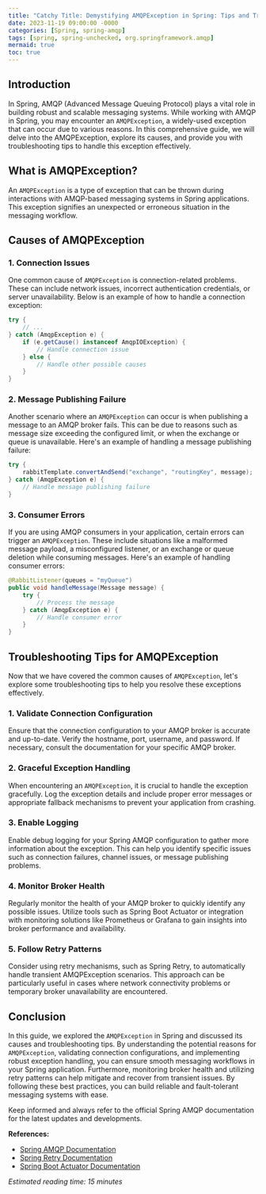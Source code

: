 ```yaml
---
title: "Catchy Title: Demystifying AMQPException in Spring: Tips and Troubleshooting Guide"
date: 2023-11-19 09:00:00 -0000
categories: [Spring, spring-amqp]
tags: [spring, spring-unchecked, org.springframework.amqp]
mermaid: true
toc: true
---
```



## Introduction

In Spring, AMQP (Advanced Message Queuing Protocol) plays a vital role in building robust and scalable messaging systems. While working with AMQP in Spring, you may encounter an `AMQPException`, a widely-used exception that can occur due to various reasons. In this comprehensive guide, we will delve into the AMQPException, explore its causes, and provide you with troubleshooting tips to handle this exception effectively.

## What is AMQPException?

An `AMQPException` is a type of exception that can be thrown during interactions with AMQP-based messaging systems in Spring applications. This exception signifies an unexpected or erroneous situation in the messaging workflow.

## Causes of AMQPException

### 1. Connection Issues

One common cause of `AMQPException` is connection-related problems. These can include network issues, incorrect authentication credentials, or server unavailability. Below is an example of how to handle a connection exception:

```java
try {
    // ...
} catch (AmqpException e) {
    if (e.getCause() instanceof AmqpIOException) {
        // Handle connection issue
    } else {
        // Handle other possible causes
    }
}
```

### 2. Message Publishing Failure

Another scenario where an `AMQPException` can occur is when publishing a message to an AMQP broker fails. This can be due to reasons such as message size exceeding the configured limit, or when the exchange or queue is unavailable. Here's an example of handling a message publishing failure:

```java
try {
    rabbitTemplate.convertAndSend("exchange", "routingKey", message);
} catch (AmqpException e) {
    // Handle message publishing failure
}
```

### 3. Consumer Errors

If you are using AMQP consumers in your application, certain errors can trigger an `AMQPException`. These include situations like a malformed message payload, a misconfigured listener, or an exchange or queue deletion while consuming messages. Here's an example of handling consumer errors:

```java
@RabbitListener(queues = "myQueue")
public void handleMessage(Message message) {
    try {
        // Process the message
    } catch (AmqpException e) {
        // Handle consumer error
    }
}
```

## Troubleshooting Tips for AMQPException

Now that we have covered the common causes of `AMQPException`, let's explore some troubleshooting tips to help you resolve these exceptions effectively.

### 1. Validate Connection Configuration

Ensure that the connection configuration to your AMQP broker is accurate and up-to-date. Verify the hostname, port, username, and password. If necessary, consult the documentation for your specific AMQP broker.

### 2. Graceful Exception Handling

When encountering an `AMQPException`, it is crucial to handle the exception gracefully. Log the exception details and include proper error messages or appropriate fallback mechanisms to prevent your application from crashing.

### 3. Enable Logging

Enable debug logging for your Spring AMQP configuration to gather more information about the exception. This can help you identify specific issues such as connection failures, channel issues, or message publishing problems.

### 4. Monitor Broker Health

Regularly monitor the health of your AMQP broker to quickly identify any possible issues. Utilize tools such as Spring Boot Actuator or integration with monitoring solutions like Prometheus or Grafana to gain insights into broker performance and availability.

### 5. Follow Retry Patterns

Consider using retry mechanisms, such as Spring Retry, to automatically handle transient AMQPException scenarios. This approach can be particularly useful in cases where network connectivity problems or temporary broker unavailability are encountered.

## Conclusion

In this guide, we explored the `AMQPException` in Spring and discussed its causes and troubleshooting tips. By understanding the potential reasons for `AMQPException`, validating connection configurations, and implementing robust exception handling, you can ensure smooth messaging workflows in your Spring application. Furthermore, monitoring broker health and utilizing retry patterns can help mitigate and recover from transient issues. By following these best practices, you can build reliable and fault-tolerant messaging systems with ease.

Keep informed and always refer to the official Spring AMQP documentation for the latest updates and developments.

**References:**
- [Spring AMQP Documentation](https://docs.spring.io/spring-amqp/docs/current/reference/html/)
- [Spring Retry Documentation](https://docs.spring.io/spring-retry/docs/current/reference/html/)
- [Spring Boot Actuator Documentation](https://docs.spring.io/spring-boot/docs/current/reference/html/actuator.html)

*Estimated reading time: 15 minutes*